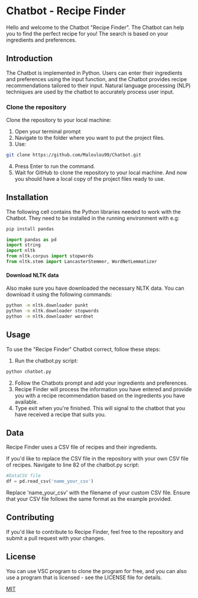 # Chatbot - Recipe Finder
Hello and welcome to the Chatbot "Recipe Finder". The Chatbot can help you to find the perfect recipe for you!
The search is based on your ingredients and preferences.

## Introduction
The Chatbot is implemented in Python. Users can enter their ingredients and preferences using the input function, and the Chatbot provides recipe recommendations tailored to their input. Natural language processing (NLP) techniques are used by the chatbot to accurately process user input.

### Clone the repository
Clone the repository to your local machine:
1. Open your terminal prompt
2. Navigate to the folder where you want to put the project files.
3. Use: 
```bash
git clone https://github.com/Maloulou99/Chatbot.git
```

4. Press Enter to run the command.
5. Wait for GitHub to clone the repository to your local machine. And now you should have a local copy of the project files ready to use.

## Installation
The following cell contains the Python libraries needed to work with the Chatbot. They need to be installed in the running environment with e.g:

```bash
pip install pandas
```

```python
import pandas as pd
import string
import nltk
from nltk.corpus import stopwords
from nltk.stem import LancasterStemmer, WordNetLemmatizer
```

#### Download NLTK data
Also make sure you have downloaded the necessary NLTK data. You can download it using the following commands:

```bash
python -m nltk.downloader punkt
python -m nltk.downloader stopwords
python -m nltk.downloader wordnet
```

## Usage 
To use the "Recipe Finder" Chatbot correct, follow these steps: 
1. Run the chatbot.py script:
```bash
python chatbot.py
```
2. Follow the Chatbots prompt and add your ingredients and preferences.
3. Recipe Finder will process the information you have entered and provide you with a recipe recommendation based on the ingredients you have available. 
4. Type exit when you're finished. This will signal to the chatbot that you have received a recipe that suits you.

## Data
Recipe Finder uses a CSV file of recipes and their ingredients. 

If you'd like to replace the CSV file in the repository with your own CSV file of recipes. 
Navigate to line 82 of the chatbot.py script: 
```python
#DataCSV file
df = pd.read_csv('name_your_csv')
```
Replace 'name_your_csv' with the filename of your custom CSV file. Ensure that your CSV file follows the same format as the example provided.

## Contributing
If you'd like to contribute to Recipe Finder, feel free to the repository and submit a pull request with your changes.

## License
You can use VSC program to clone the program for free, and you can also use a program that is licensed - see the LICENSE file for details.

[MIT](https://choosealicense.com/licenses/mit/)
